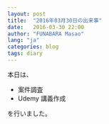 ```yaml
---
layout: post
title:  "2016年03月30日の出来事"
date:   2016-03-30 22:00
author: "FUNABARA Masao"
lang: "ja"
categories: blog
tags: diary
---
```


本日は、

* 案件調査
* Udemy 講義作成

を行いました。
